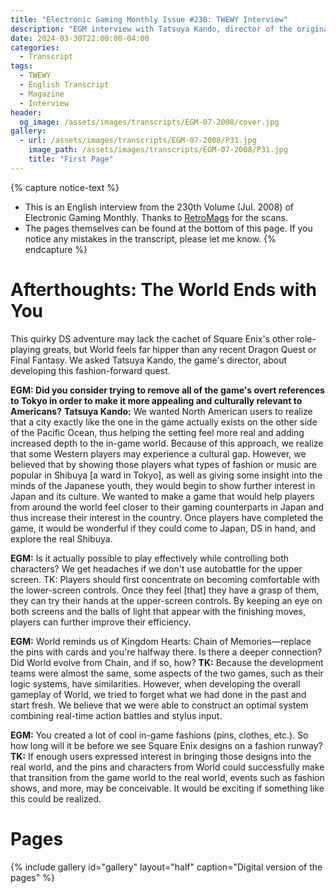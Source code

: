 ```yaml
---
title: "Electronic Gaming Monthly Issue #230: TWEWY Interview"
description: "EGM interview with Tatsuya Kando, director of the original TWEWY"
date: 2024-03-30T22:00:00-04:00
categories:
  - Transcript
tags:
  - TWEWY
  - English Transcript
  - Magazine
  - Interview
header:
  og_image: /assets/images/transcripts/EGM-07-2008/cover.jpg
gallery:
  - url: /assets/images/transcripts/EGM-07-2008/P31.jpg
    image_path: /assets/images/transcripts/EGM-07-2008/P31.jpg
    title: "First Page"
---
```


{% capture notice-text %}
* This is an English interview from the 230th Volume (Jul. 2008) of Electronic Gaming Monthly. Thanks to [RetroMags][RM] for the scans.
* The pages themselves can be found at the bottom of this page. If you notice any mistakes in the transcript, please let me know.
{% endcapture %}

# Afterthoughts: The World Ends with You
This quirky DS adventure may lack the cachet of Square Enix's other role-playing greats, but World feels far hipper than any recent Dragon Quest or Final Fantasy. We asked Tatsuya Kando, the game's director, about developing this fashion-forward quest.

**EGM: Did you consider trying to remove all of the game's overt references to Tokyo in order to make it more appealing and culturally relevant to Americans?**
**Tatsuya Kando:** We wanted North American users to realize that a city exactly like the one in the game actually exists on the other side of the Pacific Ocean, thus helping the setting feel more real and adding increased depth to the in-game world. Because of this approach, we realize that some Western players may experience a cultural gap. However, we believed that by showing those players what types of fashion or music are popular in Shibuya [a ward in Tokyo], as well as giving some insight into the minds of the Japanese youth, they would begin to show further interest in Japan and its culture. We wanted to make a game that would help players from around the world feel closer to their gaming counterparts in Japan and thus increase their interest in the country. Once players have completed the game, it would be wonderful if they could come to Japan, DS in hand, and explore the real Shibuya.

**EGM:** Is it actually possible to play effectively while controlling both characters? We get headaches if we don't use autobattle for the upper screen.
TK: Players should first concentrate on becoming comfortable with the lower-screen controls. Once they feel [that] they have a grasp of them, they can try their hands at the upper-screen controls. By keeping an eye on both screens and the balls of light that appear with the finishing moves, players can further improve their efficiency.

**EGM:** World reminds us of Kingdom Hearts: Chain of Memories—replace the pins with cards and you're halfway there. Is there a deeper connection? Did World evolve from Chain, and if so, how?
**TK:** Because the development teams were almost the same, some aspects of the two games, such as their logic systems, have similarities. However, when developing the overall gameplay of World, we tried to forget what we had done in the past and start fresh. We believe that we were able to construct an optimal system combining real-time action battles and stylus input.

**EGM:** You created a lot of cool in-game fashions (pins, clothes, etc.). So how long will it be before we see Square Enix designs on a fashion runway?
**TK:** If enough users expressed interest in bringing those designs into the real world, and the pins and characters from World could successfully make that transition from the game world to the real world, events such as fashion shows, and more, may be conceivable. It would be exciting if something like this could be realized.

# Pages
{% include gallery id="gallery" layout="half" caption="Digital version of the pages" %}

[RM]: https://www.retromags.com/magazines/usa/electronic-gaming-monthly/electronic-gaming-monthly-issue-230/